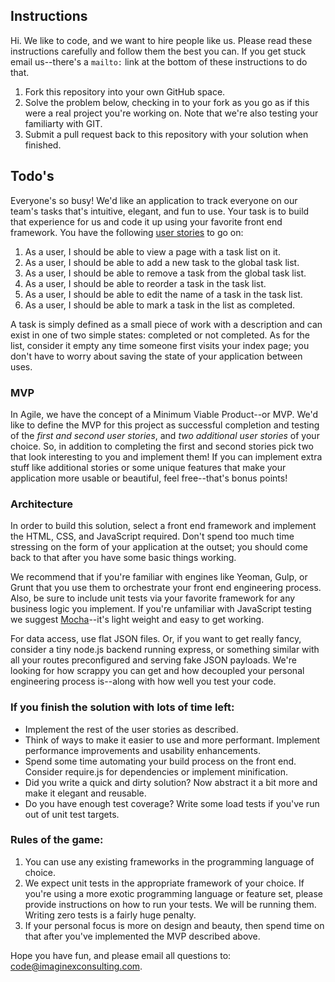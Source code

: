 ## Instructions

Hi. We like to code, and we want to hire people like us. Please read these instructions carefully and follow them the best you can. If you get stuck email us--there's a ```mailto:``` link at the bottom of these instructions to do that.

1. Fork this repository into your own GitHub space.
2. Solve the problem below, checking in to your fork as you go as if this were a real project you're working on. Note that we're also testing your familiarty with GIT.
3. Submit a pull request back to this repository with your solution when finished.

## Todo's

Everyone's so busy! We'd like an application to track everyone on our team's tasks that's intuitive, elegant, and fun to use. Your task is to build that experience for us and code it up using your favorite front end framework. You have the following [user stories](https://www.mountaingoatsoftware.com/agile/user-stories) to go on:

1. As a user, I should be able to view a page with a task list on it.
2. As a user, I should be able to add a new task to the global task list.
3. As a user, I should be able to remove a task from the global task list.
4. As a user, I should be able to reorder a task in the task list.
5. As a user, I should be able to edit the name of a task in the task list.
6. As a user, I should be able to mark a task in the list as completed.

A task is simply defined as a small piece of work with a description and can exist in one of two simple states: completed or not completed. As for the list, consider it empty any time someone first visits your index page; you don't have to worry about saving the state of your application between uses.

### MVP

In Agile, we have the concept of a Minimum Viable Product--or MVP. We'd like to define the MVP for this project as successful completion and testing of the *first and second user stories*, and *two additional user stories* of your choice. So, in addition to completing the first and second stories pick two that look interesting to you and implement them! If you can implement extra stuff like additional stories or some unique features that make your application more usable or beautiful, feel free--that's bonus points!

### Architecture

In order to build this solution, select a front end framework and implement the HTML, CSS, and JavaScript required. Don't spend too much time stressing on the form of your application at the outset; you should come back to that after you have some basic things working.

 We recommend that if you're familiar with engines like Yeoman, Gulp, or Grunt that you use them to orchestrate your front end engineering process. Also, be sure to include unit tests via your favorite framework for any business logic you implement. If you're unfamiliar with JavaScript testing we suggest [Mocha](https://mochajs.org/)--it's light weight and easy to get working.

For data access, use flat JSON files. Or, if you want to get really fancy, consider a tiny node.js backend running express, or something similar with all your routes preconfigured and serving fake JSON payloads. We're looking for how scrappy you can get and how decoupled your personal engineering process is--along with how well you test your code.

### If you finish the solution with lots of time left:

- Implement the rest of the user stories as described.
- Think of ways to make it easier to use and more performant. Implement performance improvements and usability enhancements.
- Spend some time automating your build process on the front end. Consider require.js for dependencies or implement minification.
- Did you write a quick and dirty solution? Now abstract it a bit more and make it elegant and reusable.
- Do you have enough test coverage? Write some load tests if you've run out of unit test targets.

### Rules of the game:

1. You can use any existing frameworks in the programming language of choice.
2. We expect unit tests in the appropriate framework of your choice. If you're using a more exotic programming language or feature set, please provide instructions on how to run your tests. We will be running them. Writing zero tests is a fairly huge penalty.
3. If your personal focus is more on design and beauty, then spend time on that after you've implemented the MVP described above.

Hope you have fun, and please email all questions to: code@imaginexconsulting.com.